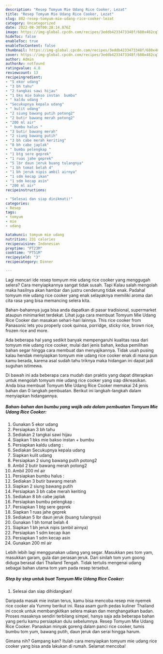```yaml
---
description: "Resep Tomyum Mie Udang Rice Cooker, Lezat"
title: "Resep Tomyum Mie Udang Rice Cooker, Lezat"
slug: 802-resep-tomyum-mie-udang-rice-cooker-lezat
category: Uncategorized
date: 2022-08-30T00:28:14.876Z
image: https://img-global.cpcdn.com/recipes/3eddb4233473348f/680x482cq70/tomyum-mie-udang-rice-cooker-foto-resep-utama.jpg
hideToc: false
enableToc: true
enableTocContent: false
thumbnail: https://img-global.cpcdn.com/recipes/3eddb4233473348f/680x482cq70/tomyum-mie-udang-rice-cooker-foto-resep-utama.jpg
cover: https://img-global.cpcdn.com/recipes/3eddb4233473348f/680x482cq70/tomyum-mie-udang-rice-cooker-foto-resep-utama.jpg
author: Admin
authorAv: notfound
ratingvalue: 4.8
reviewcount: 13
recipeingredient:
- "5 ekor udang"
- "3 bh tahu"
- "2 tangkai sawi hijau"
- "1 bks mie bakso instan  bumbu"
- " kaldu udang "
- "Secukupnya kepala udang"
- " kulit udang"
- "2 siung bawang putih potong2"
- "2 butir bawang merah potong2"
- "200 ml air"
- " bumbu halus "
- "3 butir bawang merah"
- "2 siung bawang putih"
- "3 bh cabe merah keriting"
- "8 bh cabe japlak"
- " bumbu pelengkap "
- "1 btg sere geprek"
- "1 ruas jahe geprek"
- "5 lbr daun jeruk buang tulangnya"
- "1 bh tomat belah 4"
- "1 bh jeruk nipis ambil airnya"
- "1 sdm kecap ikan"
- "1 sdm kecap asin"
- "200 ml air"
recipeinstructions:

- "Selesai dan siap dinikmati!"
categories:
- Resep
tags:
- tomyum
- mie
- udang

katakunci: tomyum mie udang 
nutrition: 231 calories
recipecuisine: Indonesian
preptime: "PT23M"
cooktime: "PT51M"
recipeyield: "3"
recipecategory: Dinner

---
```



Lagi mencari ide resep tomyum mie udang rice cooker yang menggugah selera? Cara menyiapkannya sangat tidak susah. Tapi Kalau salah mengolah maka hasilnya akan hambar dan justru cenderung tidak enak. Padahal tomyum mie udang rice cooker yang enak selayaknya memiliki aroma dan cita rasa yang bisa memancing selera kita.


Bahan-bahannya juga bisa anda dapatkan di pasar tradisional, supermarket ataupun minimarket terdekat. Lihat juga cara membuat Tomyum Mie Udang Rice Cooker dan masakan sehari-hari lainnya. This rice cooker from Panasonic lets you properly cook quinoa, porridge, sticky rice, brown rice, frozen rice and more.

Ada beberapa hal yang sedikit banyak mempengaruhi kualitas rasa dari tomyum mie udang rice cooker, mulai dari jenis bahan, kedua pemilihan bahan segar hingga cara membuat dan menyajikannya. Tidak usah pusing kalau hendak menyiapkan tomyum mie udang rice cooker enak di mana pun kamu berada, karena asal sudah tahu triknya maka hidangan ini dapat jadi suguhan istimewa.


Di bawah ini ada beberapa cara mudah dan praktis yang dapat diterapkan untuk mengolah tomyum mie udang rice cooker yang siap dikreasikan. Anda bisa membuat Tomyum Mie Udang Rice Cooker memakai 24 jenis bahan dan 0 langkah pembuatan. Berikut ini langkah-langkah dalam menyiapkan hidangannya.

<!--inarticleads1-->

##### Bahan-bahan dan bumbu yang wajib ada dalam pembuatan Tomyum Mie Udang Rice Cooker:

1. Gunakan 5 ekor udang
1. Persiapkan 3 bh tahu
1. Sediakan 2 tangkai sawi hijau
1. Siapkan 1 bks mie bakso instan + bumbu
1. Persiapkan  kaldu udang :
1. Sediakan Secukupnya kepala udang
1. Siapkan  kulit udang
1. Persiapkan 2 siung bawang putih potong2
1. Ambil 2 butir bawang merah potong2
1. Ambil 200 ml air
1. Persiapkan  bumbu halus :
1. Sediakan 3 butir bawang merah
1. Siapkan 2 siung bawang putih
1. Persiapkan 3 bh cabe merah keriting
1. Sediakan 8 bh cabe japlak
1. Persiapkan  bumbu pelengkap :
1. Persiapkan 1 btg sere geprek
1. Siapkan 1 ruas jahe geprek
1. Sediakan 5 lbr daun jeruk (buang tulangnya)
1. Gunakan 1 bh tomat belah 4
1. Siapkan 1 bh jeruk nipis (ambil airnya)
1. Persiapkan 1 sdm kecap ikan
1. Persiapkan 1 sdm kecap asin
1. Gunakan 200 ml air


Lebih lebih lagi menggunakan udang yang segar. Masukkan pes tom yam, masukkan garam, gula dan perasan jeruk. Dari sinilah tom yum goong diduga berasal dari Thailand Tengah. Tidak tertulis mengenai udang sebagai bahan utama tom yam pada resep tersebut. 

<!--inarticleads2-->

##### Step by step untuk buat Tomyum Mie Udang Rice Cooker:


1. Selesai dan siap dihidangkan!

Daripada masak mie instan terus, kamu bisa mencoba resep mie nyemek rice cooker ala Yummy berikut ini. Rasa asam gurih pedas kuliner Thailand ini cocok untuk membangkitkan selera makan dan menghangatkan badan. Proses masaknya sendiri terbilang simpel, hanya saja ada beberapa bahan yang perlu kamu persiapkan dulu sebelumnya. Resep Tomyum Mie Udang Rice Cooker. Panaskan minyak goreng dalam panci rice cooker, tumis bumbu tom yum, bawang putih, daun jeruk dan serai hingga harum. 

Gimana nih? Gampang kan? Itulah cara menyiapkan tomyum mie udang rice cooker yang bisa anda lakukan di rumah. Selamat mencoba!
